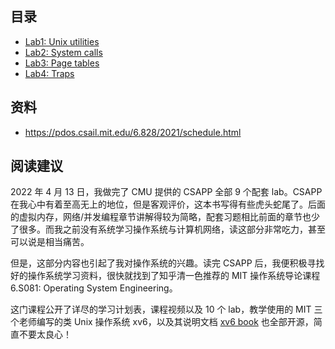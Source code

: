 

## 目录

* [Lab1: Unix utilities](system/Operating-System/MIT-6.s081/Lab1-Unix_utilities)
* [Lab2: System calls](system/Operating-System/MIT-6.s081/Lab2-System_calls)
* [Lab3: Page tables](system/Operating-System/MIT-6.s081/Lab3-Page_tables)
* [Lab4: Traps](system/Operating-System/MIT-6.s081/Lab4-Traps)

## 资料

- https://pdos.csail.mit.edu/6.828/2021/schedule.html

## 阅读建议

2022 年 4 月 13 日，我做完了 CMU 提供的 CSAPP 全部 9 个配套 lab。CSAPP 在我心中有着至高无上的地位，但是客观评价，这本书写得有些虎头蛇尾了。后面的虚拟内存，网络/并发编程章节讲解得较为简略，配套习题相比前面的章节也少了很多。而我之前没有系统学习操作系统与计算机网络，读这部分非常吃力，甚至可以说是相当痛苦。

但是，这部分内容也引起了我对操作系统的兴趣。读完 CSAPP 后，我便积极寻找好的操作系统学习资料，很快就找到了知乎清一色推荐的 MIT 操作系统导论课程 6.S081: Operating System Engineering。

这门课程公开了详尽的学习计划表，课程视频以及 10 个 lab，教学使用的 MIT 三个老师编写的类 Unix 操作系统 xv6，以及其说明文档 [xv6 book](https://pdos.csail.mit.edu/6.828/2021/xv6/book-riscv-rev2.pdf) 也全部开源，简直不要太良心！
